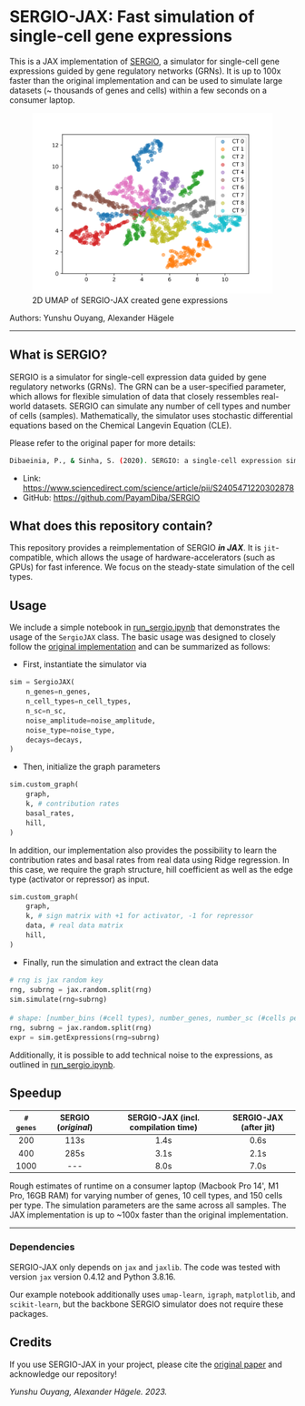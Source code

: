 # SERGIO-JAX: Fast simulation of single-cell gene expressions

This is a JAX implementation of [SERGIO](https://www.sciencedirect.com/science/article/pii/S2405471220302878), a simulator for single-cell gene expressions guided by gene regulatory networks (GRNs). It is up to 100x faster than the original implementation and can be used to simulate large datasets (~ thousands of genes and cells) within a few seconds on a consumer laptop.

<p align="center">
    <figure>
      <img src="sergio_umap.svg" alt="2D UMAP of SERGIO-JAX created gene expressions">
      <figcaption>2D UMAP of SERGIO-JAX created gene expressions</figcaption>
    </figure>
</p>

Authors: Yunshu Ouyang, Alexander Hägele

---
## What is SERGIO?
SERGIO is a simulator for single-cell expression data guided by gene regulatory networks (GRNs). The GRN can be a user-specified parameter, which allows for flexible simulation of data that closely ressembles real-world datasets. SERGIO can simulate any number of cell types and number of cells (samples). Mathematically, the simulator uses stochastic differential equations based on the Chemical Langevin Equation (CLE).


Please refer to the original paper for more details:
```bash
Dibaeinia, P., & Sinha, S. (2020). SERGIO: a single-cell expression simulator guided by gene regulatory networks. Cell systems, 11(3), 252-271.
```
* Link: https://www.sciencedirect.com/science/article/pii/S2405471220302878
* GitHub: https://github.com/PayamDiba/SERGIO

## What does this repository contain?
This repository provides a reimplementation of SERGIO ***in JAX***. It is `jit`-compatible, which allows the usage of hardware-accelerators (such as GPUs) for fast inference. We focus on the steady-state simulation of the cell types.

## Usage
We include a simple notebook in [run_sergio.ipynb](run_sergio.ipynb) that demonstrates the usage of the `SergioJAX` class.
The basic usage was designed to closely follow the [original implementation](https://github.com/PayamDiba/SERGIO) and can be summarized as follows:

* First, instantiate the simulator via
```python
sim = SergioJAX(
    n_genes=n_genes,
    n_cell_types=n_cell_types,
    n_sc=n_sc,
    noise_amplitude=noise_amplitude,
    noise_type=noise_type,
    decays=decays,
)
```
* Then, initialize the graph parameters
```python
sim.custom_graph(
    graph,
    k, # contribution rates
    basal_rates,
    hill,
)
```
In addition, our implementation also provides the possibility to learn the contribution rates and basal rates from real data using Ridge regression. In this case, we require the graph structure, hill coefficient as well as the edge type (activator or repressor) as input.
```python
sim.custom_graph(
    graph,
    k, # sign matrix with +1 for activator, -1 for repressor
    data, # real data matrix
    hill,
)
```
* Finally, run the simulation and extract the clean data
``` python
# rng is jax random key
rng, subrng = jax.random.split(rng)
sim.simulate(rng=subrng)

# shape: [number_bins (#cell types), number_genes, number_sc (#cells per type)]
rng, subrng = jax.random.split(rng)
expr = sim.getExpressions(rng=subrng)
```

Additionally, it is possible to add technical noise to the expressions, as outlined in [run_sergio.ipynb](run_sergio.ipynb).

## Speedup
|   `# genes`	|  SERGIO (_original_) 	|  SERGIO-JAX (incl. compilation time) 	| SERGIO-JAX (after jit)  	|
|:---:	        |:---:	                |:---:	                                |:---:	                    |
|   200	        |   	113s            |   	         1.4s                   |   	   0.6s             |
|   400	        |   	285s            |   	         3.1s                   |   	    2.1s            |
|   1000	    |   	---             |   	         8.0s                   |   	    7.0s            |


Rough estimates of runtime on a consumer laptop (Macbook Pro 14', M1 Pro, 16GB RAM) for varying number of genes, 10 cell types, and 150 cells per type. The simulation parameters are the same across all samples. The JAX implementation is up to ~100x faster than the original implementation.

---
### Dependencies
SERGIO-JAX only depends on `jax` and `jaxlib`. The code was tested with version `jax` version 0.4.12 and Python 3.8.16. 

Our example notebook additionally uses `umap-learn`, `igraph`, `matplotlib`, and `scikit-learn`, but the backbone SERGIO simulator does not require these packages.


## Credits
If you use SERGIO-JAX in your project, please cite the [original paper](https://www.sciencedirect.com/science/article/pii/S2405471220302878) and acknowledge our repository!

_Yunshu Ouyang, Alexander Hägele. 2023._
